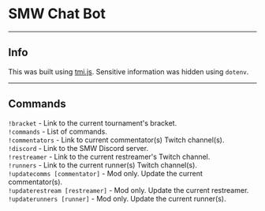 # SMW Chat Bot

----
## Info
This was built using [tmi.js](https://github.com/tmijs/tmi.js). Sensitive information was hidden using `dotenv`.

----
## Commands

`!bracket` - Link to the current tournament's bracket.  
`!commands` - List of commands.  
`!commentators` - Link to current commentator(s) Twitch channel(s).  
`!discord` - Link to the SMW Discord server.  
`!restreamer` - Link to the current restreamer's Twitch channel.  
`!runners` - Link to the current runner(s) Twitch channel(s).  
`!updatecomms [commentator]` - Mod only. Update the current commentator(s).  
`!updaterestream [restreamer]` - Mod only. Update the current restreamer.  
`!updaterunners [runner]` - Mod only. Update the current runner(s).